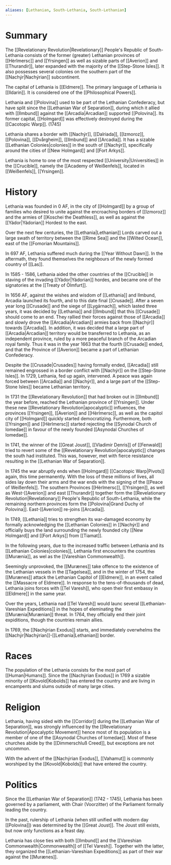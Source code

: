 ```yaml
---
aliases: [Lethanian, South-Lethania, South-Lethanian]
---
```

# Summary
The [[Revelationary Revolution|Revelationary]] People's Republic of South-Lethania consists of the former (greater) Lethanian provinces of [[Hèrlmersc]] and [[Yrsingen]] as well as sizable parts of [[Averion]] and [[Thurandir]], later expanded with the majority of the [[Step-Stone Isles]]. It also possesses several colonies on the southern part of the [[Nachýr|Nachýrian]] subcontinent. 

The capital of Lethania is [[Eldmere]]. The primary language of Lethania is [[Ildarin]]. It is considered one of the [[Philosophical Powers]]. 

Lethania and [[Polovina]] used to be part of the Lethanian Confederacy, but have split since the [[Lethanian War of Separation]], during which it allied with [[Ilmbund]] against the [[Arcadia|Arcadian]] supported [[Polovina]]. Its former capital, [[Holmgard]] was effectively destroyed during the [[Cacotopic Warp]]. (1745)

Lethania shares a border with [[Nachýr]], [[Dalriada]], [[Izmoroz]], [[Polovina]], [[Dvårgheim]], [[Ilmbund]] and [[Arcadia]]. It has a sizable [[Lethanian Colonies|colonies]] in the south of [[Nachýr]], specifically around the cities of [[New Holmgard]] and [[Fort Arkys]]. 

Lethania is home to one of the most respected [[University|Universities]] in the [[Crucible]], namely the [[Academy of Weißenfels]], located in [[Weißenfels]], [[Yrsingen]].

# History
Lethania was founded in 0 AF, in the city of [[Holmgard]] by a group of families who desired to unite against the encroaching borders of [[Izmoroz]] and the armies of [[Koschei the Deathless]], as well as against the [[Yádor|Yádorian]] Hordest to the east.

Over the next few centuries, the [[Lethania|Lethanian]] Lords carved out a large swath of territory between the [[Rime Sea]] and the [[Wilted Ocean]], east of the [[Fomorian Mountains]]. 

In 697 AF, Lethania suffered much during the [[Year Without Dawn]]. In the aftermath, they found themselves the neighbours of the newly formed country of [[Las]].

In 1585 - 1586, Lethania aided the other countries of the [[Crucible]] in staving of the invading [[Yádor|Yádorian]] hordes, and became one of the signatories at the [[Treaty of Ölmfurt]].

In 1656 AF, against the wishes and wisdom of [[Lethania]] and Ilmbund, Arcadia launched its fourth, and to this date final [[Crusade]]. After a seven year long [[Crusade]] and the siege of [[Lygárnach]], which lasted three years, it was decided by [[Lethania]] and [[Ilmbund]] that this [[Crusade]] should come to an end. They rallied their forces against those of [[Arcadia]] and slowly drove the [[Arcadia|Arcadian]] armies back from [[Nachýr]] towards [[Arcadia]]. In addition, it was decided that a large part of [[Arcadia|Arcadian]] territory would be transferred to Lethania, as an independent province, ruled by a more peaceful branch of the Arcadian royal family. Thus it was in the year 1663 that the fourth [[Crusade]] ended, and that the Province of [[Averion]] became a part of Lethanian Confederacy. 

Despite the [[Crusade|Crusades]] having formally ended, [[Arcadia]] still remained engrossed in a border conflict with [[Nachýr]] on the [[Step-Stone Isles]]. In 1729, Lethania, fed up again, intervened. A peace was again forced between [[Arcadia]] and [[Nachýr]], and a large part of the [[Step-Stone Isles]] became Lethanian territory.

In 1731 the [[Revelationary Revolution]] that had broken out in [[Ilmbund]] the year before, reached the Lethanian province of [[Yrsingen]]. Under these new [[Revelationary Revolution|apocalyptic]] influences, the provinces [[Yrsingen]], [[Averion]] and [[Hèrlmersc]], as well as the capitol city of [[Holmgard]] quickly started democratizing. Furthermore, both [[Yrsingen]] and [[Hèrlmersc]] started rejecting the [[Synodal Church of Iomedae]] in favour of the newly founded [[Asynodal Churches of Iomedae]].

In 1741, the winner of the [[Great Joust]], [[Vladimir Denris]] of [[Fenwald]] tried to revert  some of the [[Revelationary Revolution|apocalyptic]] changes the south had instituted. This was, however, met with fierce resistance resulting in the [[Lethanian War of Separation]].

In 1745 the war abruptly ends when [[Holmgard]] [[Cacotopic Warp|Pivots]] again, this time permanently. With the loss of these millions of lives, all sides lay down their arms and the war ends with the signing of the [[Peace of Weißenfels]]. The southern Provinces [[Hèrlmersc]], [[Yrsingen]], as well as West-[[Averion]] and east [[Thurandir]] together form the  [[Revelationary Revolution|Revelationary]] People's Republic of South-Lethania, while the remaining northern provinces form the [[Polovina|Grand Duchy of Polovina]]. East-[[Averion]] re-joins [[Arcadia]].

In 1749, [[Lethania]] tries to strengthen its war-damaged economy by formally acknowledging the [[Lethanian Colonies]] in [[Nachýr]] and officially buys the land surrounding the newly founded city [[New Holmgard]] and [[Fort Arkys]] from [[Tiamat]].

In the following years, due to the increased traffic between Lethania and its [[Lethanian Colonies|colonies]], Lethania first encounters the countries [[Murænia]], as wel as the [[Vareshian Commonwealth]]. 

Seemingly unprovoked, the [[Murænes]] take offence to the existence of the Lethanian vessels in the [[Tagelsea]], and in the winter of 1754, the [[Murænes]] attack the Lethanian Capitol of [[Eldmere]], in an event called the [[Massacre of Eldmere]]. In response to the tens-of-thousands of dead, Lethania joins forces with [[Tel Varesh]], who open their first embassy in [[Eldmere]] in the same year. 

Over the years, Lethania nad [[Tel Varesh]] would launc several [[Lethanian-Vareshian Expeditions]] in the hopes of eleminating the [[Murænia|Murænian]] threat. In 1764, they officially end their joint expiditions, though the countries remain allies.

In 1769, the [[Nachýrian Exodus]] starts, and immediately overwhelms the [[Nachýr|Nachýrian]]-[[Lethania|Lethanian]] border.

# Races
The population of the Lethania consists for the most part of [[Human|Humans]]. Since the [[Nachýrian Exodus]] in 1769 a sizable minority of [[Kovold|Kobolds]] has entered the country and are living in encampents and slums outside of many large cities.

# Religion
Lethania, having sided with the [[Corridor]] during the [[Lethanian War of Separation]], was strongly influenced by the [[Revelationary Revolution|Apocalyptic Movement]] hence most of its population is a member of one of the [[Asynodal Churches of Iomedae]]. Most of these churches abide by the [[Dimmerschluß Creed]], but exceptions are not uncommon.

With the advent of the [[Nachýrian Exodus]], [[Vahamut]] is commonly worshiped by the [[Kovold|Kobolds]] that have entered the country.

# Politics
Since the [[Lethanian War of Separation]] (1742 - 1745), Lethania has been governed by a parliament, with Chair (Voorzitter) of the Parliament formally leading the country.

In the past, rulership of Lethania (when still unified with modern day [[Polovina]]) was determined by the [[Great Joust]]. The Joust still exists, but now only functions as a feast day.

Lethania has close ties with both [[Ilmbund]] and the [[Vareshian Commonwealth|Commonwealth]] of [[Tel Varesh]]. Together with the latter, they organized the [[Lethanian-Vareshian Expeditions]] as part of their war against the [[Murænes]].





